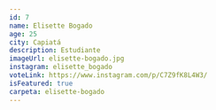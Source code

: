 ```yaml
---
id: 7
name: Elisette Bogado
age: 25
city: Capiatá
description: Estudiante
imageUrl: elisette-bogado.jpg
instagram: elisette_bogado
voteLink: https://www.instagram.com/p/C7Z9fK8L4W3/
isFeatured: true
carpeta: elisette-bogado
---
```

